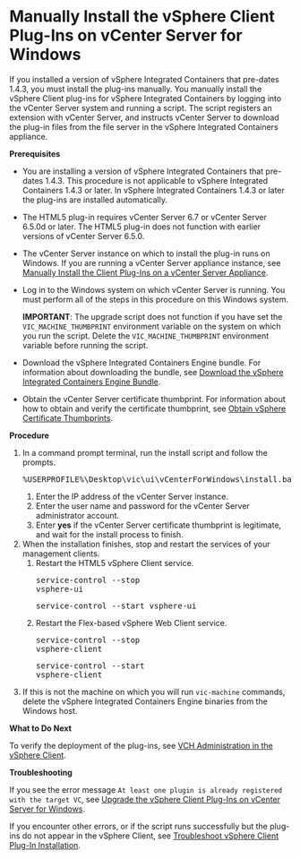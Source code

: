 # Manually Install the vSphere Client Plug-Ins on vCenter Server for Windows #

If you installed a version of vSphere Integrated Containers that pre-dates 1.4.3, you must install the plug-ins manually. You manually install the vSphere Client plug-ins for vSphere Integrated Containers by logging into the vCenter Server system and running a script.  The script registers an extension with vCenter Server, and instructs vCenter Server to download the plug-in files from the file server in the vSphere Integrated Containers appliance.

**Prerequisites**

- You are installing  a version of vSphere Integrated Containers that pre-dates 1.4.3. This procedure is not applicable to vSphere Integrated Containers 1.4.3 or later. In vSphere Integrated Containers 1.4.3 or later the plug-ins are installed automatically.
- The HTML5 plug-in requires vCenter Server 6.7 or vCenter Server 6.5.0d or later. The HTML5 plug-in does not function with earlier versions of vCenter Server 6.5.0.
- The vCenter Server instance on which to install the plug-in runs on Windows. If you are running a vCenter Server appliance instance, see [Manually Install the Client Plug-Ins on a vCenter Server Appliance](plugins_vcsa.md).
- Log in to the Windows system on which vCenter Server is running. You must perform all of the steps in this procedure on this Windows system.

    **IMPORTANT**: The upgrade script does not function if you have set the `VIC_MACHINE_THUMBPRINT` environment variable on the system on which you run the script. Delete the `VIC_MACHINE_THUMBPRINT` environment variable before running the script.
- Download the vSphere Integrated Containers Engine bundle. For information about downloading the bundle, see [Download the vSphere Integrated Containers Engine Bundle](vic_engine_bundle.md).
- Obtain the vCenter Server certificate thumbprint. For information about how to obtain and verify the certificate thumbprint, see [Obtain vSphere Certificate Thumbprints](obtain_thumbprint.md).

**Procedure**

1. In a command prompt terminal, run the install script and follow the prompts.<pre>%USERPROFILE%\Desktop\vic\ui\vCenterForWindows\install.bat</pre>
	1. Enter the IP address of the vCenter Server instance.
	2. Enter the user name and password for the vCenter Server administrator account.
	3. Enter **yes** if the vCenter Server certificate thumbprint is legitimate, and wait for the install process to finish. 
2. When the installation finishes, stop and restart the services of your management clients.
	1. Restart the HTML5 vSphere Client service.<pre>service-control --stop vsphere-ui</pre><pre>service-control --start vsphere-ui</pre>
	2. Restart the Flex-based vSphere Web Client service.<pre>service-control --stop vsphere-client</pre><pre>service-control --start vsphere-client</pre>
3. If this is not the machine on which you will run `vic-machine` commands, delete the vSphere Integrated Containers Engine binaries from the Windows host.

**What to Do Next**

To verify the deployment of the plug-ins, see [VCH Administration in the vSphere Client](vch_admin_client.md).

**Troubleshooting**

If you see the error message `At least one plugin is already registered with the target VC`, see [Upgrade the vSphere Client Plug-Ins on vCenter Server for Windows](upgrade_h5_plugin_windows.md).

If you encounter other errors, or if the script runs successfully but the plug-ins do not appear in the vSphere Client, see [Troubleshoot vSphere Client Plug-In Installation](ts_install_plugins.md).